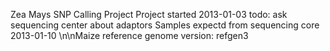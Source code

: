 Zea Mays SNP Calling Project
Project started 2013-01-03
todo: ask sequencing center about adaptors
Samples expectd from sequencing core 2013-01-10
\n\nMaize reference genome version: refgen3
